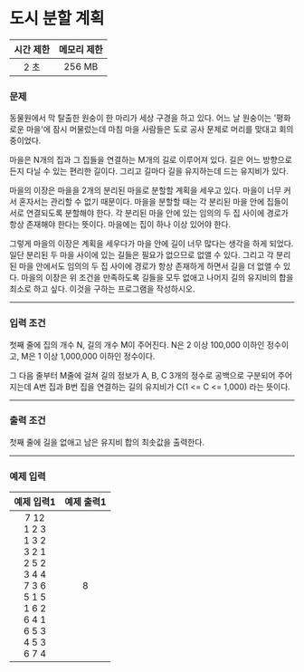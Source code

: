 # 도시 분할 계획

<div align = center>

| 시간 제한 | 메모리 제한 |
| :-------: | :---------: |
|   2 초    |   256 MB    |

</div>

### 문제

동물원에서 막 탈출한 원숭이 한 마리가 세상 구경을 하고 있다. 어느 날 원숭이는 '평화로운 마을'에 잠시 머물렀는데 마침 마을 사람들은 도로 공사 문제로 머리를 맞대고 회의 중이었다.

마을은 N개의 집과 그 집들을 연결하는 M개의 길로 이루어져 있다. 길은 어느 방향으로든지 다닐 수 있는 편리한 길이다. 그리고 길마다 길을 유지하는데 드는 유지비가 있다.

마을의 이장은 마을을 2개의 분리된 마을로 분할할 계획을 세우고 있다. 마을이 너무 커서 혼자서는 관리할 수 없기 때문이다. 마을을 분할할 때는 각 분리된 마을 안에 집들이 서로 연결되도록 분할해야 한다. 각 분리된 마을 안에 있는 임의의 두 집 사이에 경로가 항상 존재해야 한다는 뜻이다. 마을에는 집이 하나 이상 있어야 한다.

그렇게 마을의 이장은 계획을 세우다가 마을 안에 길이 너무 많다는 생각을 하게 되었다. 일단 분리된 두 마을 사이에 있는 길들은 필요가 없으므로 없앨 수 있다. 그리고 각 분리된 마을 안에서도 임의의 두 집 사이에 경로가 항상 존재하게 하면서 길을 더 없앨 수 있다. 마을의 이장은 위 조건을 만족하도록 길들을 모두 없애고 나머지 길의 유지비의 합을 최소로 하고 싶다. 이것을 구하는 프로그램을 작성하시오.

---

### 입력 조건

첫째 줄에 집의 개수 N, 길의 개수 M이 주어진다. N은 2 이상 100,000 이하인 정수이고, M은 1 이상 1,000,000 이하인 정수이다.

그 다음 줄부터 M줄에 걸쳐 길의 정보가 A, B, C 3개의 정수로 공백으로 구분되어 주어지는데 A번 집과 B번 집을 연결하는 길의 유지비가 C(1 <= C <= 1,000) 라는 뜻이다.

---

### 출력 조건

첫째 줄에 길을 없애고 남은 유지비 합의 최솟값을 출력한다.

---

### 예제 입력

|                                                          예제 입력1                                                          | 예제 출력1 |
| :--------------------------------------------------------------------------------------------------------------------------: | :--------: |
| 7 12<br/>1 2 3<br/>1 3 2<br/>3 2 1<br/>2 5 2<br/>3 4 4<br/>7 3 6<br/>5 1 5<br/>1 6 2<br/>6 4 1<br/>6 5 3<br/>4 5 3<br/>6 7 4 |     8      |
